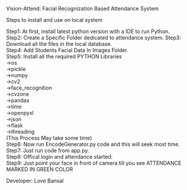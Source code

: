 Vision-Attend:
Facial Recognization Based Attendance System

Steps to install and use on local system

Step1: At first, install latest python version with a IDE to run Python.        
Step2: Create a Specific Folder dedicated to attendance system.
Step3: Download all the files in the local database.       
Step4: Add Students Facial Data In Images Folder.             
Step5: Install all the required PYTHON Libraries         
        ->os     
        ->pickle       
        ->numpy     
        ->cv2     
        ->face_recognition       
        ->cvzone   
        ->pandas     
        ->time     
        ->openpyxl    
        ->json    
        ->flask  
        ->threading      
        (This Process May take some time)     
Step6: Now run EncodeGenerator.py code and this will seek most time.      
Step7: Just run code from app.py.       
Step8: Offical login and attendance started:         
Step9: Just point your face in front of camera till you see ATTENDANCE MARKED IN GREEN COLOR       

Developer: Love Bansal
        
